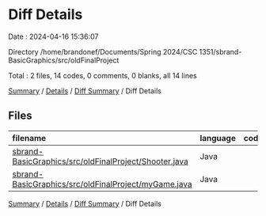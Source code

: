 # Diff Details

Date : 2024-04-16 15:36:07

Directory /home/brandonef/Documents/Spring 2024/CSC 1351/sbrand-BasicGraphics/src/oldFinalProject

Total : 2 files,  14 codes, 0 comments, 0 blanks, all 14 lines

[Summary](results.md) / [Details](details.md) / [Diff Summary](diff.md) / Diff Details

## Files
| filename | language | code | comment | blank | total |
| :--- | :--- | ---: | ---: | ---: | ---: |
| [sbrand-BasicGraphics/src/oldFinalProject/Shooter.java](/sbrand-BasicGraphics/src/oldFinalProject/Shooter.java) | Java | 7 | 0 | 0 | 7 |
| [sbrand-BasicGraphics/src/oldFinalProject/myGame.java](/sbrand-BasicGraphics/src/oldFinalProject/myGame.java) | Java | 7 | 0 | 0 | 7 |

[Summary](results.md) / [Details](details.md) / [Diff Summary](diff.md) / Diff Details